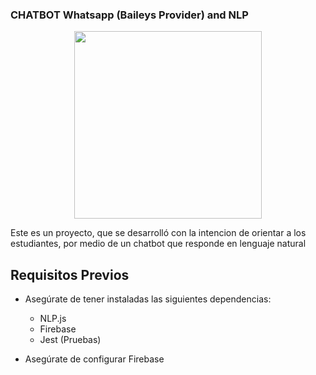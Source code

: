 ### CHATBOT Whatsapp (Baileys Provider) and NLP

<p align="center">
  <img width="300" src="https://i.imgur.com/Oauef6t.png">
</p>


Este es un proyecto, que se desarrolló con la intencion de orientar a los estudiantes, por medio de un chatbot que responde en lenguaje natural

## Requisitos Previos

- Asegúrate de tener instaladas las siguientes dependencias:

  - NLP.js
  - Firebase
  - Jest (Pruebas)

- Asegúrate de configurar Firebase

